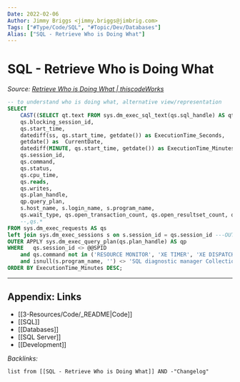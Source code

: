 ```yaml
---
Date: 2022-02-06
Author: Jimmy Briggs <jimmy.briggs@jimbrig.com>
Tags: ["#Type/Code/SQL", "#Topic/Dev/Databases"]
Alias: ["SQL - Retrieve Who is Doing What"]
---
```


# SQL - Retrieve Who is Doing What

*Source: [Retrieve Who is Doing What | thiscodeWorks](https://www.thiscodeworks.com/61faf2bfb783be0015bbaf80)*

```SQL
-- to understand who is doing what, alternative view/representation
SELECT
	CAST((SELECT qt.text FROM sys.dm_exec_sql_text(qs.sql_handle) AS qt FOR XML PATH('')) as xml) as query_text,
	qs.blocking_session_id,
	qs.start_time, 
	datediff(ss, qs.start_time, getdate()) as ExecutionTime_Seconds,
	getdate() as  CurrentDate,
	datediff(MINUTE, qs.start_time, getdate()) as ExecutionTime_Minutes,
	qs.session_id,
	qs.command,
	qs.status,
	qs.cpu_time, 
	qs.reads, 
	qs.writes, 
	qs.plan_handle,
	qp.query_plan,
	s.host_name, s.login_name, s.program_name,
	qs.wait_type, qs.open_transaction_count, qs.open_resultset_count, qs.row_count, qs.granted_query_memory, qs.transaction_isolation_level
	--,qs.*
FROM sys.dm_exec_requests AS qs
left join sys.dm_exec_sessions s on s.session_id = qs.session_id ---OUTER APPLY sys.dm_exec_sql_text(qs.sql_handle) AS qt
OUTER APPLY sys.dm_exec_query_plan(qs.plan_handle) AS qp
WHERE 	qs.session_id <> @@SPID
	and qs.command not in ('RESOURCE MONITOR', 'XE TIMER', 'XE DISPATCHER', 'LOG WRITER', 'LOCK MONITOR', 'TASK MANAGER', 'TASK MANAGER', 'CHECKPOINT', 'BRKR TASK', 'LAZY WRITER', 'SIGNAL HANDLER', 'TRACE QUEUE TASK', 'BRKR EVENT HNDLR', 'GHOST CLEANUP', 'RECOVERY WRITER', 'SYSTEM_HEALTH_MONITOR', 'RECEIVE', 'UNKNOWN TOKEN', 'FT FULL PASS', 'FT CRAWL MON')
	and isnull(s.program_name, '') <> 'SQL diagnostic manager Collection Service'
ORDER BY ExecutionTime_Minutes DESC;
```


***

## Appendix: Links

- [[3-Resources/Code/_README|Code]]
- [[SQL]]
- [[Databases]]
- [[SQL Server]]
- [[Development]]

*Backlinks:*

```dataview
list from [[SQL - Retrieve Who is Doing What]] AND -"Changelog"
```